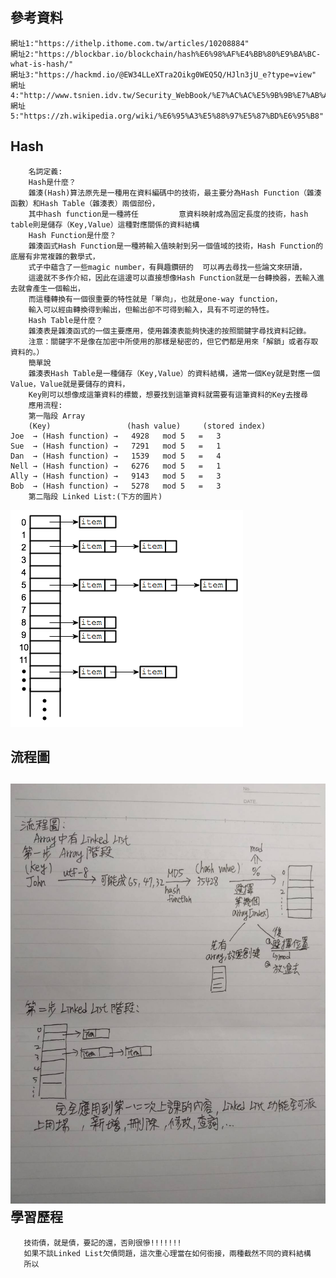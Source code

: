參考資料
------
    網址1:"https://ithelp.ithome.com.tw/articles/10208884"
    網址2:"https://blockbar.io/blockchain/hash%E6%98%AF%E4%BB%80%E9%BA%BC-what-is-hash/"
    網址3:"https://hackmd.io/@EW34LLeXTra2Oikg0WEQ5Q/HJln3jU_e?type=view"
    網址4:"http://www.tsnien.idv.tw/Security_WebBook/%E7%AC%AC%E5%9B%9B%E7%AB%A0%20%E9%9B%9C%E6%B9%8A%E8%88%87%E4%BA%82%E6%95%B8%E6%BC%94%E7%AE%97%E6%B3%95.html"
    網址5:"https://zh.wikipedia.org/wiki/%E6%95%A3%E5%88%97%E5%87%BD%E6%95%B8"
 Hash
 ------
        名詞定義:
        Hash是什麼？
        雜湊(Hash)算法原先是一種用在資料編碼中的技術，最主要分為Hash Function（雜湊函數）和Hash Table（雜湊表）兩個部份，
        其中hash function是一種將任         意資料映射成為固定長度的技術，hash table則是儲存（Key,Value）這種對應關係的資料結構
        Hash Function是什麼？
        雜湊函式Hash Function是一種將輸入值映射到另一個值域的技術，Hash Function的底層有非常複雜的數學式，
        式子中蘊含了一些magic number，有興趣鑽研的  可以再去尋找一些論文來研讀，
        這邊就不多作介紹，因此在這邊可以直接想像Hash Function就是一台轉換器，丟輸入進去就會產生一個輸出，
        而這種轉換有一個很重要的特性就是「單向」，也就是one-way function，
        輸入可以經由轉換得到輸出，但輸出卻不可得到輸入，具有不可逆的特性。
        Hash Table是什麼？
        雜湊表是雜湊函式的一個主要應用，使用雜湊表能夠快速的按照關鍵字尋找資料記錄。
        注意：關鍵字不是像在加密中所使用的那樣是秘密的，但它們都是用來「解鎖」或者存取資料的。）
        簡單說
        雜湊表Hash Table是一種儲存（Key,Value）的資料結構，通常一個Key就是對應一個Value，Value就是要儲存的資料，
        Key則可以想像成這筆資料的標籤，想要找到這筆資料就需要有這筆資料的Key去搜尋
        應用流程:
        第一階段 Array
        (Key)                 (hash value)     (stored index)
    Joe  → (Hash function) →   4928   mod 5   =   3
    Sue  → (Hash function) →   7291   mod 5   =   1
    Dan  → (Hash function) →   1539   mod 5   =   4
    Nell → (Hash function) →   6276   mod 5   =   1
    Ally → (Hash function) →   9143   mod 5   =   3
    Bob  → (Hash function) →   5278   mod 5   =   3
        第二階段 Linked List:(下方的圖片)
   ![image](https://github.com/ghost36168/realreason/blob/master/%E5%9C%96%E7%89%87/%E9%A1%9E%E4%BC%BC%E8%80%81%E5%B8%AB%E7%9A%84%E6%B5%81%E7%A8%8B%E5%9C%96%E4%BD%86%E6%98%AF%E6%88%91%E5%9C%A8%E7%B6%B2%E8%B7%AF%E4%B8%8A%E6%89%BE%E7%9A%84.png)
        
流程圖
------
![image](https://github.com/ghost36168/realreason/blob/master/%E5%9C%96%E7%89%87/HW4(%E6%89%8B%E7%B9%AA)%E6%B5%81%E7%A8%8B%E5%9C%96.jpg)
學習歷程
------
       技術債，就是債，要記的還，否則很慘!!!!!!!
       如果不談Linked List欠債問題，這次重心理當在如何銜接，兩種截然不同的資料結構
       所以

